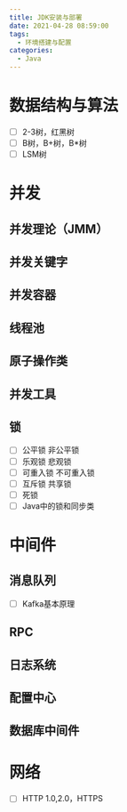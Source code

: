 ```yaml
---
title: JDK安装与部署
date: 2021-04-28 08:59:00
tags: 
  - 环境搭建与配置
categories:
  - Java
---
```


# 数据结构与算法

- [ ] 2-3树，红黑树
- [ ] B树，B+树，B*树
- [ ] LSM树

# 并发

## 并发理论（JMM）
## 并发关键字
## 并发容器
## 线程池
## 原子操作类
## 并发工具
## 锁
- [ ] 公平锁 非公平锁
- [ ] 乐观锁 悲观锁
- [ ] 可重入锁 不可重入锁
- [ ] 互斥锁 共享锁
- [ ] 死锁
- [ ] Java中的锁和同步类

# 中间件

## 消息队列

- [ ] Kafka基本原理

## RPC

## 日志系统

## 配置中心

## 数据库中间件



# 网络

- [ ] HTTP 1.0,2.0，HTTPS

